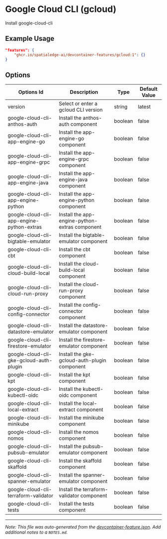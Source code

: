 # Google Cloud CLI (gcloud)

Install google-cloud-cli

## Example Usage

```json
"features": {
    "ghcr.io/spatialedge-ai/devcontainer-features/gcloud:1": {}
}
```

## Options

| Options Id | Description | Type | Default Value |
|-----|-----|-----|-----|
| version | Select or enter a gcloud CLI version | string | latest |
| google-cloud-cli-anthos-auth | Install the anthos-auth component | boolean | false |
| google-cloud-cli-app-engine-go | Install the app-engine-go component | boolean | false |
| google-cloud-cli-app-engine-grpc | Install the app-engine-grpc component | boolean | false |
| google-cloud-cli-app-engine-java | Install the app-engine-java component | boolean | false |
| google-cloud-cli-app-engine-python | Install the app-engine-python component | boolean | false |
| google-cloud-cli-app-engine-python-extras | Install the app-engine-python-extras component | boolean | false |
| google-cloud-cli-bigtable-emulator | Install the bigtable-emulator component | boolean | false |
| google-cloud-cli-cbt | Install the cbt component | boolean | false |
| google-cloud-cli-cloud-build-local | Install the cloud-build-local component | boolean | false |
| google-cloud-cli-cloud-run-proxy | Install the cloud-run-proxy component | boolean | false |
| google-cloud-cli-config-connector | Install the config-connector component | boolean | false |
| google-cloud-cli-datastore-emulator | Install the datastore-emulator component | boolean | false |
| google-cloud-cli-firestore-emulator | Install the firestore-emulator component | boolean | false |
| google-cloud-cli-gke-gcloud-auth-plugin | Install the gke-gcloud-auth-plugin component | boolean | false |
| google-cloud-cli-kpt | Install the kpt component | boolean | false |
| google-cloud-cli-kubectl-oidc | Install the kubectl-oidc component | boolean | false |
| google-cloud-cli-local-extract | Install the local-extract component | boolean | false |
| google-cloud-cli-minikube | Install the minikube component | boolean | false |
| google-cloud-cli-nomos | Install the nomos component | boolean | false |
| google-cloud-cli-pubsub-emulator | Install the pubsub-emulator component | boolean | false |
| google-cloud-cli-skaffold | Install the skaffold component | boolean | false |
| google-cloud-cli-spanner-emulator | Install the spanner-emulator component | boolean | false |
| google-cloud-cli-terraform-validator | Install the terraform-validator component | boolean | false |
| google-cloud-cli-tests | Install the tests component | boolean | false |



---

_Note: This file was auto-generated from the [devcontainer-feature.json](https://github.com/spatialedge-ai/devcontainer-features/blob/main/src/gcloud/devcontainer-feature.json).  Add additional notes to a `NOTES.md`._
